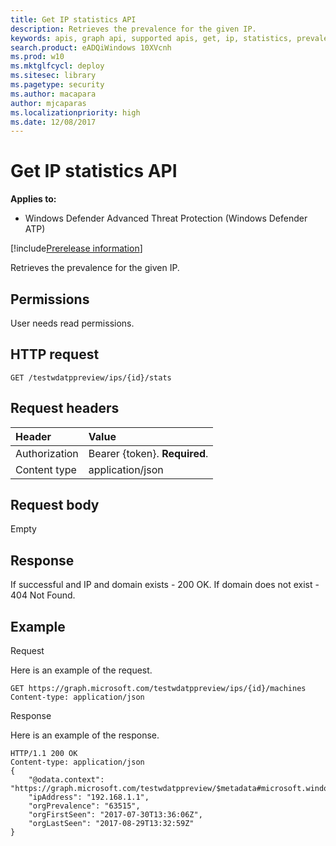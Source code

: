 ```yaml
---
title: Get IP statistics API
description: Retrieves the prevalence for the given IP.
keywords: apis, graph api, supported apis, get, ip, statistics, prevalence
search.product: eADQiWindows 10XVcnh
ms.prod: w10
ms.mktglfcycl: deploy
ms.sitesec: library
ms.pagetype: security
ms.author: macapara
author: mjcaparas
ms.localizationpriority: high
ms.date: 12/08/2017
---
```


# Get IP statistics API

**Applies to:**

- Windows Defender Advanced Threat Protection (Windows Defender ATP)

[!include[Prerelease information](prerelease.md)]

Retrieves the prevalence for the given IP.

## Permissions
User needs read permissions.

## HTTP request
```
GET /testwdatppreview/ips/{id}/stats
```

## Request headers

Header | Value 
:---|:---
Authorization | Bearer {token}. **Required**.
Content type | application/json


## Request body
Empty

## Response
If successful and IP and domain exists - 200 OK.
If domain does not exist - 404 Not Found.


## Example

Request

Here is an example of the request.

```
GET https://graph.microsoft.com/testwdatppreview/ips/{id}/machines
Content-type: application/json
```

Response

Here is an example of the response.


```
HTTP/1.1 200 OK
Content-type: application/json
{
    "@odata.context": "https://graph.microsoft.com/testwdatppreview/$metadata#microsoft.windowsDefenderATP.api.InOrgIPStats",
    "ipAddress": "192.168.1.1",
    "orgPrevalence": "63515",
    "orgFirstSeen": "2017-07-30T13:36:06Z",
    "orgLastSeen": "2017-08-29T13:32:59Z"
}
```
